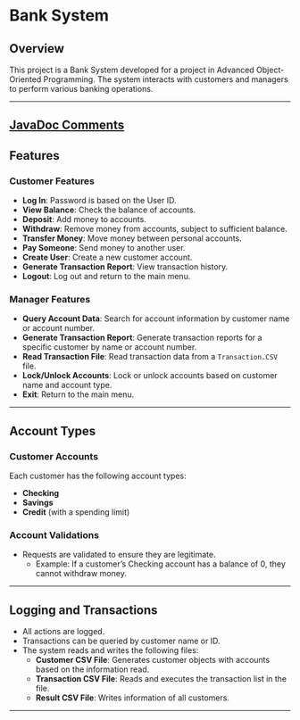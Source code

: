 # Bank System

## Overview
This project is a Bank System developed for a project in Advanced Object-Oriented Programming. The system interacts with customers and managers to perform various banking operations.

---

[JavaDoc Comments](https://gerardos0.github.io/Bank-System/)
---
## Features

### Customer Features
- **Log In**: Password is based on the User ID.
- **View Balance**: Check the balance of accounts.
- **Deposit**: Add money to accounts.
- **Withdraw**: Remove money from accounts, subject to sufficient balance.
- **Transfer Money**: Move money between personal accounts.
- **Pay Someone**: Send money to another user.
- **Create User**: Create a new customer account.
- **Generate Transaction Report**: View transaction history.
- **Logout**: Log out and return to the main menu.

### Manager Features
- **Query Account Data**: Search for account information by customer name or account number.
- **Generate Transaction Report**: Generate transaction reports for a specific customer by name or account number.
- **Read Transaction File**: Read transaction data from a `Transaction.CSV` file.
- **Lock/Unlock Accounts**: Lock or unlock accounts based on customer name and account type.
- **Exit**: Return to the main menu.

---

## Account Types

### Customer Accounts
Each customer has the following account types:
- **Checking**
- **Savings**
- **Credit** (with a spending limit)

### Account Validations
- Requests are validated to ensure they are legitimate.
  - Example: If a customer’s Checking account has a balance of 0, they cannot withdraw money.

---

## Logging and Transactions
- All actions are logged.
- Transactions can be queried by customer name or ID.
- The system reads and writes the following files:
  - **Customer CSV File**: Generates customer objects with accounts based on the information read.
  - **Transaction CSV File**: Reads and executes the transaction list in the file.
  - **Result CSV File**: Writes information of all customers.

---

